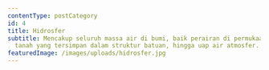 ```yaml
---
contentType: postCategory
id: 4
title: Hidrosfer
subtitle: Mencakup seluruh massa air di bumi, baik perairan di permukaan, air
  tanah yang tersimpan dalam struktur batuan, hingga uap air atmosfer.
featuredImage: /images/uploads/hidrosfer.jpg
---
```

